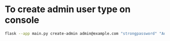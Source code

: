 # To create admin user type on console

```bash
flask --app main.py create-admin admin@example.com "strongpassword" "Admin Name"
```
